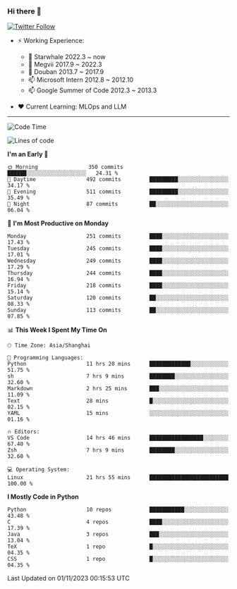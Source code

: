 ### Hi there 👋

[![Twitter Follow](https://img.shields.io/twitter/follow/tianweidut?style=social)](https://twitter.com/tianweidut)

- ⚡ Working Experience:
  - 🔭 Starwhale 2022.3 ~ now
  - 🌱 Megvii 2017.9 ~ 2022.3
  - 🌱 Douban 2013.7 ~ 2017.9
  - 📫 Microsoft Intern 2012.8 ~ 2012.10
  - 📫 Google Summer of Code 2012.3 ~ 2013.3

- ❤️ Current Learning: MLOps and LLM

---
<!--START_SECTION:waka-->
![Code Time](http://img.shields.io/badge/Code%20Time-4%2C629%20hrs%204%20mins-blue)

![Lines of code](https://img.shields.io/badge/From%20Hello%20World%20I%27ve%20Written-1.2%20million%20lines%20of%20code-blue)

**I'm an Early 🐤** 

```text
🌞 Morning                350 commits         ██████░░░░░░░░░░░░░░░░░░░   24.31 % 
🌆 Daytime                492 commits         █████████░░░░░░░░░░░░░░░░   34.17 % 
🌃 Evening                511 commits         █████████░░░░░░░░░░░░░░░░   35.49 % 
🌙 Night                  87 commits          ██░░░░░░░░░░░░░░░░░░░░░░░   06.04 % 
```
📅 **I'm Most Productive on Monday** 

```text
Monday                   251 commits         ████░░░░░░░░░░░░░░░░░░░░░   17.43 % 
Tuesday                  245 commits         ████░░░░░░░░░░░░░░░░░░░░░   17.01 % 
Wednesday                249 commits         ████░░░░░░░░░░░░░░░░░░░░░   17.29 % 
Thursday                 244 commits         ████░░░░░░░░░░░░░░░░░░░░░   16.94 % 
Friday                   218 commits         ████░░░░░░░░░░░░░░░░░░░░░   15.14 % 
Saturday                 120 commits         ██░░░░░░░░░░░░░░░░░░░░░░░   08.33 % 
Sunday                   113 commits         ██░░░░░░░░░░░░░░░░░░░░░░░   07.85 % 
```


📊 **This Week I Spent My Time On** 

```text
🕑︎ Time Zone: Asia/Shanghai

💬 Programming Languages: 
Python                   11 hrs 20 mins      █████████████░░░░░░░░░░░░   51.75 % 
sh                       7 hrs 9 mins        ████████░░░░░░░░░░░░░░░░░   32.60 % 
Markdown                 2 hrs 25 mins       ███░░░░░░░░░░░░░░░░░░░░░░   11.09 % 
Text                     28 mins             █░░░░░░░░░░░░░░░░░░░░░░░░   02.15 % 
YAML                     15 mins             ░░░░░░░░░░░░░░░░░░░░░░░░░   01.16 % 

🔥 Editors: 
VS Code                  14 hrs 46 mins      █████████████████░░░░░░░░   67.40 % 
Zsh                      7 hrs 9 mins        ████████░░░░░░░░░░░░░░░░░   32.60 % 

💻 Operating System: 
Linux                    21 hrs 55 mins      █████████████████████████   100.00 % 
```

**I Mostly Code in Python** 

```text
Python                   10 repos            ███████████░░░░░░░░░░░░░░   43.48 % 
C                        4 repos             ████░░░░░░░░░░░░░░░░░░░░░   17.39 % 
Java                     3 repos             ███░░░░░░░░░░░░░░░░░░░░░░   13.04 % 
TeX                      1 repo              █░░░░░░░░░░░░░░░░░░░░░░░░   04.35 % 
CSS                      1 repo              █░░░░░░░░░░░░░░░░░░░░░░░░   04.35 % 
```




 Last Updated on 01/11/2023 00:15:53 UTC
<!--END_SECTION:waka-->
